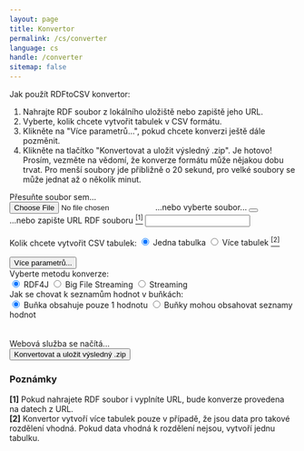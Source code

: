 ```yaml
---
layout: page
title: Konvertor
permalink: /cs/converter
language: cs
handle: /converter
sitemap: false
---
```


<!-- Czech version of the converter page -->

Jak použít RDFtoCSV konvertor:

1. Nahrajte RDF soubor z lokálního uložiště nebo zapiště jeho URL.
2. Vyberte, kolik chcete vytvořit tabulek v CSV formátu.
3. Klikněte na "Více parametrů...", pokud chcete konverzi ještě dále pozměnit.
4. Klikněte na tlačítko "Konvertovat a uložit výsledný .zip".
     Je hotovo! Prosím, vezměte na vědomí, že konverze formátu může nějakou dobu trvat. Pro menší soubory jde přibližně o 20 sekund, pro velké soubory se může jednat až o několik minut.

<!-- Form for submitting parameters for conversion -->
<form id="rdfandconfiguration" action="https://rdf-to-csvw.onrender.com/rdftocsvw" method="post" enctype="multipart/form-data">
    <script src="https://ajax.googleapis.com/ajax/libs/jquery/1.11.1/jquery.min.js"></script>
    <!-- Div to choose a file or to input file URL -->
    <div id="choose-file-or-url">
        <!-- Choose a file div -->
        <div id="drop-zone">
            Přesuňte soubor sem...<br />
            <div id="holderForFileInputAndBin">
                <label class="label" id="labelForFileInput" for="file">
                    <input type="file" name="file" id="file" accept=".nq, .nt, .jsonl, .jsonld, .n3, .ndjson, .ndjsonld, .owl, .rdf, .rdfs, .rj, .trig, .trigs, .trix, .ttl, .ttls" required />
                    <span id="spanForFileInput">...nebo vyberte soubor...</span>
                </label>
                <button class="clear-button" id="clearButton">
                    <i class="fa-regular fa-trash-can"></i>
                </button>
            </div>
        </div>
        <div class="vertical-line"></div>
        <!-- Input a file URL div -->
        <div class="top-and-bottom-margin" id="rdf-url-div">
            <label for="fileURL">
                ...nebo zapište URL RDF souboru <a href="#comment-1"><sup class="comment-marker" data-index="1">[1]</sup></a>
            </label>
            <input type="text" id="fileURL" name="fileURL" required />
        </div>
    </div>
    <br />
    <!-- How many tables to create parameters -->
    <div class="top-and-bottom-margin">
        <label>Kolik chcete vytvořit CSV tabulek:</label>
        <label>
            <input type="radio" name="tables" id="basicQuery" value="basicQuery" checked="checked" />
            Jedna tabulka
        </label>
        <label>
            <input type="radio" name="tables" id="splitQuery" value="splitQuery" />
            Více tabulek <a href="#comment-2"><sup class="comment-marker" data-index="2">[2]</sup></a>
        </label>
        <br />
    </div>
    <br />
    <!-- Button for uncovering more parameters options -->
    <button id="toggleButton" onclick="toggleContent()">Více parametrů...</button>
    <div id="toggleContent">
        <!-- Conversion method parameters input -->
        <label>Vyberte metodu konverze:</label><br />
        <label>
            <input type="radio" name="choice" value="RDF4J" checked="checked" />
            RDF4J
        </label>
        <label>
            <input type="radio" name="choice" value="BIGFILESTREAMING" />
            Big File Streaming
        </label>
        <label>
            <input type="radio" name="choice" value="STREAMING" />
            Streaming
        </label>
        <br />
        <!-- first normal form parameter input -->
        <label>Jak se chovat k seznamům hodnot v buňkách:</label><br />
        <label>
            <input type="radio" name="firstNormalForm" value="true" checked="checked" />
            Buňka obsahuje pouze 1 hodnotu
        </label>
        <label>
            <input type="radio" name="firstNormalForm" value="false" />
            Buňky mohou obsahovat seznamy hodnot
        </label>
        <br />
    </div>
    <br />
    <br />
    <!-- Web service status indicator changing pictures and text depending on the responsiveness of connected web service -->
    <div id="statusIndicator">
        <img id="loadingWheel" src="../loading.gif" alt="Loading" style="display: none;" />
        <img id="greenArrow" src="../check.jpg" alt="OK" style="display: none;" />
        <span id="healthCheckStatus">Webová služba se načítá...</span>
    </div>
    <!-- Form Submit Button, changes style according to service status indicator -->
    <input type="submit" value="Konvertovat a uložit výsledný .zip" id="submitButton" class="top-and-bottom-margin" />
</form>
<!-- Div to inform users to wait for the web service response -->
<div>
    <div id="countdown" style="display: none;">30</div>
    <div id="patienceText" style="display: none;">Webová služba běží na verzi zdarma - počkejte 60 sekund a pokud se Vám nestáhl výsledný .zip archiv, klikněte znovu na tlačítko "Konvertovat".</div>
</div>
<div id="responsePlace">
    <label id="previewLabel"></label>
</div>
<!-- Div for web service  responses error messages -->
<div id="errorMessage" style="color: red; display: none;"></div>
<!-- Div for comments about the form -->
<div id="comments">
    <h3>Poznámky</h3>
    <div class="comment" id="comment-1"><strong>[1]</strong> Pokud nahrajete RDF soubor i vyplníte URL, bude konverze provedena na datech z URL.</div>
    <div class="comment" id="comment-2"><strong>[2]</strong> Konvertor vytvoří více tabulek pouze v případě, že jsou data pro takové rozdělení vhodná. Pokud data vhodná k rozdělení nejsou, vytvoří jednu tabulku.</div>
</div>

<script
    type="text/javascript"
    src="{% if jekyll.environment == 'production' %}{{site.production.url}}{{site.production.baseurl}}{% else %}{{site.development.url}}{{site.development.baseurl}}{% endif %}/{{ 'assets/sendPost.js' | relative_url }}"
></script>